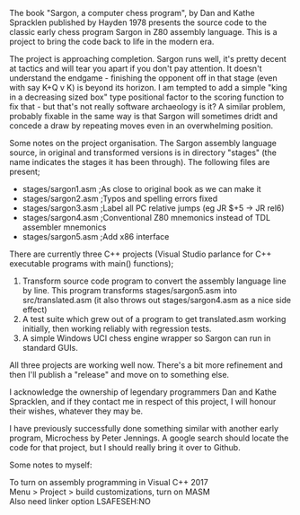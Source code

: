 The book "Sargon, a computer chess program", by Dan and Kathe Spracklen published by Hayden 1978
presents the source code to the classic early chess program Sargon in Z80 assembly language.
This is a project to bring the code back to life in the modern era.

The project is approaching completion. Sargon runs well, it's pretty decent at tactics and
will tear you apart if you don't pay attention. It doesn't understand the endgame - finishing
the opponent off in that stage (even with say K+Q v K) is beyond its horizon. I am tempted
to add a simple "king in a decreasing sized box" type positional factor to the scoring
function to fix that - but that's not really software archaeology is it? A similar problem,
probably fixable in the same way is that Sargon will sometimes dridt and concede a draw
by repeating moves even in an overwhelming position.

Some notes on the project organisation. The Sargon assembly language source, in original and
transformed versions is in directory "stages" (the name indicates the stages it has been
through). The following files are present;

- stages/sargon1.asm ;As close to original book as we can make it
- stages/sargon2.asm ;Typos and spelling errors fixed
- stages/sargon3.asm ;Label all PC relative jumps (eg JR $+5 -> JR rel6)
- stages/sargon4.asm ;Conventional Z80 mnemonics instead of TDL assembler mnemonics
- stages/sargon5.asm ;Add x86 interface

There are currently three C++ projects (Visual Studio parlance for C++ executable programs
with main() functions);

1) Transform source code program to convert the assembly language line by line. This program
transforms stages/sargon5.asm into src/translated.asm (it also throws out stages/sargon4.asm
as a nice side effect)
2) A test suite which grew out of a program to get translated.asm working initially, then
working reliably with regression tests.
3) A simple Windows UCI chess engine wrapper so Sargon can run in standard GUIs.

All three projects are working well now. There's a bit more refinement and then I'll publish a
"release" and move on to something else.

I acknowledge the ownership of legendary
programmers Dan and Kathe Spracklen, and if they contact me in respect of this project, I will
honour their wishes, whatever they may be.

I have previously successfully done something similar with another early program, Microchess
by Peter Jennings. A google search should locate the code for that project, but I should
really bring it over to Github.

Some notes to myself:

To turn on assembly programming in Visual C++ 2017
<br>Menu > Project > build customizations, turn on MASM
<br>Also need linker option LSAFESEH:NO
